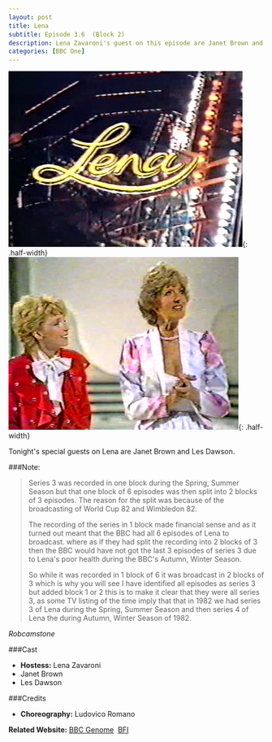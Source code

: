 ```yaml
---
layout: post
title: Lena
subtitle: Episode 3.6  (Block 2)
description: Lena Zavaroni's guest on this episode are Janet Brown and Les Dawson.
categories: [BBC One]
---
```


![](/assets/images/Lena/1982-Lena-01.png){: .half-width}
![](/assets/images/Lena/1982-12-14-Lena.png){: .half-width}

Tonight's special guests on Lena are Janet Brown and Les Dawson.

###Note:
> Series 3 was recorded in one block during the Spring, Summer Season but that one block of 6 episodes was then split into 2 blocks of 3 episodes. The reason for the split was because of the broadcasting of World Cup 82 and Wimbledon 82.
>
> The recording of the series in 1 block made financial sense and as it turned out meant that the BBC had all 6 episodes of Lena to broadcast. where as if they had split the recording into 2 blocks of 3 then the BBC would have not got the last 3 episodes of series 3 due to Lena's poor health during the BBC's Autumn, Winter Season.
>
> So while it was recorded in 1 block of 6 it was broadcast in 2 blocks of 3 which is why you will see I have identified all episodes as series 3 but added block 1 or 2 this is to make it clear that they were all series 3, as some TV listing of the time imply that that in 1982 we had series 3 of Lena during the Spring, Summer Season and then series 4 of Lena the during Autumn, Winter Season of 1982.

<cite>Robcamstone</cite>

###Cast
* **Hostess:** Lena Zavaroni
* Janet Brown
* Les Dawson

###Credits
* **Choreography:** Ludovico Romano

**Related Website:**
<span class="post-categories">[BBC Genome](https://genome.ch.bbc.co.uk/7d242b34213c44769d66ffbaa22bc975)&nbsp;
[BFI](http://explore.bfi.org.uk/4ce2b790cfbac)
</span>

